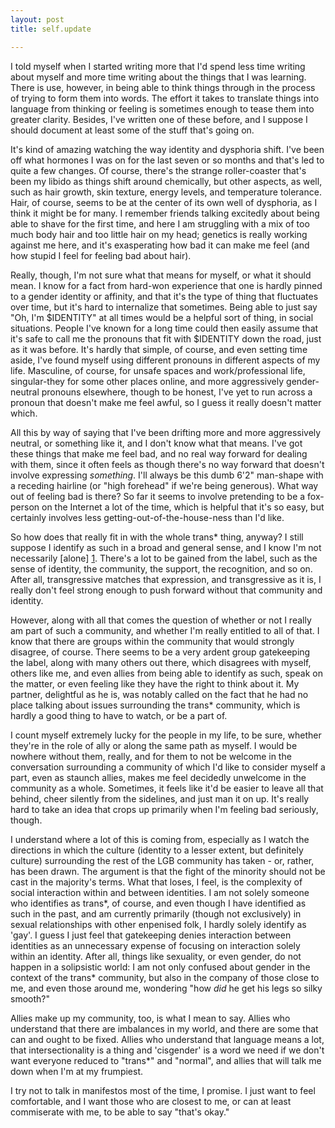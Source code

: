 ```yaml
---
layout: post
title: self.update

---
```


I told myself when I started writing more that I'd spend less time writing about
myself and more time writing about the things that I was learning.  There is
use, however, in being able to think things through in the process of trying to
form them into words.  The effort it takes to translate things into language
from thinking or feeling is sometimes enough to tease them into greater clarity.
Besides, I've written one of these before, and I suppose I should document at
least some of the stuff that's going on.

It's kind of amazing watching the way identity and dysphoria shift.  I've been
off what hormones I was on for the last seven or so months and that's led to
quite a few changes.  Of course, there's the strange roller-coaster that's been
my libido as things shift around chemically, but other aspects, as well, such as
hair growth, skin texture, energy levels, and temperature tolerance.  Hair, of
course, seems to be at the center of its own well of dysphoria, as I think it
might be for many.  I remember friends talking excitedly about being able to
shave for the first time, and here I am struggling with a mix of too much body
hair and too little hair on my head; genetics is really working against me here,
and it's exasperating how bad it can make me feel (and how stupid I feel for
feeling bad about hair).

Really, though, I'm not sure what that means for myself, or what it should mean.
I know for a fact from hard-won experience that one is hardly pinned to a gender
identity or affinity, and that it's the type of thing that fluctuates over time,
but it's hard to internalize that sometimes.  Being able to just say "Oh, I'm
$IDENTITY" at all times would be a helpful sort of thing, in social situations.
People I've known for a long time could then easily assume that it's safe to
call me the pronouns that fit with $IDENTITY down the road, just as it was
before.  It's hardly that simple, of course, and even setting time aside, I've
found myself using different pronouns in different aspects of my life.
Masculine, of course, for unsafe spaces and work/professional life,
singular-they for some other places online, and more aggressively gender-neutral
pronouns elsewhere, though to be honest, I've yet to run across a pronoun that
doesn't make me feel awful, so I guess it really doesn't matter which.

All this by way of saying that I've been drifting more and more aggressively
neutral, or something like it, and I don't know what that means.  I've got these
things that make me feel bad, and no real way forward for dealing with them,
since it often feels as though there's no way forward that doesn't involve
expressing *something*.  I'll always be this dumb 6'2" man-shape with a receding
hairline (or "high forehead" if we're being generous).  What way out of feeling
bad is there?  So far it seems to involve pretending to be a fox-person on the
Internet a lot of the time, which is helpful that it's so easy, but certainly
involves less getting-out-of-the-house-ness than I'd like.

So how does that really fit in with the whole trans\* thing, anyway?  I still
suppose I identify as such in a broad and general sense, and I know I'm not
necessarily [alone] [1].  There's a lot to be gained from the label, such as the
sense of identity, the community, the support, the recognition, and so on. After
all, transgressive matches that expression, and transgressive as it is, I really
don't feel strong enough to push forward without that community and identity.

However, along with all that comes the question of whether or not I really am
part of such a community, and whether I'm really entitled to all of that.  I
know that there are groups within the community that would strongly disagree, of
course. There seems to be a very ardent group gatekeeping the label, along with
many others out there, which disagrees with myself, others like me, and even
allies from being able to identify as such, speak on the matter, or even feeling
like they have the right to think about it.  My partner, delightful as he is,
was notably called on the fact that he had no place talking about issues
surrounding the trans\* community, which is hardly a good thing to have to
watch, or be a part of.  

I count myself extremely lucky for the people in my life, to be sure,
whether they're in the role of ally or along the same path as myself.  I would
be nowhere without them, really, and for them to not be welcome in the
conversation surrounding a community of which I'd like to consider myself a
part, even as staunch allies, makes me feel decidedly unwelcome in the community
as a whole.  Sometimes, it feels like it'd be easier to leave all that behind,
cheer silently from the sidelines, and just man it on up.  It's really hard to
take an idea that crops up primarily when I'm feeling bad seriously, though.

I understand where a lot of this is coming from, especially as I watch the
directions in which the culture (identity to a lesser extent, but definitely
culture) surrounding the rest of the LGB community has taken - or, rather, has
been drawn.  The argument is that the fight of the minority should not be cast
in the majority's terms.  What that loses, I feel, is the complexity of social
interaction within and between identities.  I am not solely someone who
identifies as trans\*, of course, and even though I have identified as such in
the past, and am currently primarily (though not exclusively) in sexual
relationships with other enpenised folk, I hardly solely identify as 'gay'.
I guess I just feel that gatekeeping denies interaction between identities as an
unnecessary expense of focusing on interaction solely within an identity.  After
all, things like sexuality, or even gender, do not happen in a solipsistic
world: I am not only confused about gender in the context of the trans\*
community, but also in the company of those close to me, and even those around
me, wondering "how *did* he get his legs so silky smooth?"

Allies make up my community, too, is what I mean to say.  Allies who understand
that there are imbalances in my world, and there are some that can and ought to
be fixed.  Allies who understand that language means a lot, that
intersectionality is a thing and 'cisgender' is a word we need if we don't want
everyone reduced to "trans\*" and "normal", and allies that will talk me down
when I'm at my frumpiest.

I try not to talk in manifestos most of the time, I promise.  I just want to
feel comfortable, and I want those who are closest to me, or can at least
commiserate with me, to be able to say "that's okay."

[1]: http://cnlester.wordpress.com/2013/06/11/beyond-the-binary-question-four/
